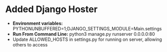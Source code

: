 # Added Django Hoster 
- <b>Environment variables:</b> PYTHONUNBUFFERED=1;DJANGO_SETTINGS_MODULE=Main.settings
- <b>Run From Command Line:</b> python3 manage.py runserver 0.0.0.0:80
- Update ALLOWED_HOSTS in settings.py for running on server, allowing others to access
